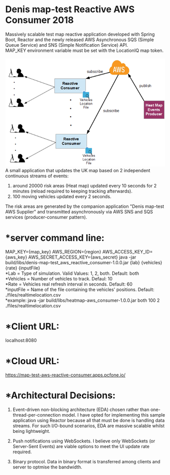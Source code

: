 # Denis map-test Reactive AWS Consumer 2018
Massively scalable test map reactive application developed with Spring Boot, Reactor and the newly released AWS Asynchronous SQS (Simple Queue Service) and SNS (Simple Notification Service) API.
<br>MAP_KEY environment variable must be set with the LocationIQ map token.
<br>
<br>
<img src="Architecture.PNG"> 
<br>
A small application that updates the UK map based on 2 independent continuous streams of events:  
1) around 20000 risk areas (Heat map) updated every 10 seconds for 2 minutes (reload required to keeping tracking afterwards).
2) 100 moving vehicles updated every 2 seconds.

The risk areas are generated by the companion application "Denis map-test AWS Supplier" and transmitted asynchronously via AWS SNS and SQS services (producer-consumer pattern).

*server command line:
=====================
MAP_KEY={map_key} AWS_REGION={region} AWS_ACCESS_KEY_ID={aws_key} AWS_SECRET_ACCESS_KEY={aws_secret} java -jar build/libs/denis-map-test_aws_reactive_consumer-1.0.0.jar {lab} {vehicles} {rate} {inputFile}
<br>*Lab = Type of simulation. Valid Values: 1, 2, both. Default: both
<br>*Vehicles = Number of vehicles to track. Defaul: 10
<br>*Rate = Vehicles real refresh interval in seconds. Default: 60
<br>*inputFile = Name of the file containing the vehicles' positions. Default: ./files/realtimelocation.csv
<br>*example: java -jar build/libs/heatmap-aws_consumer-1.0.0.jar both 100 2 ./files/realtimelocation.csv

*Client URL:
============
localhost:8080

*Cloud URL:
===========
https://map-test-aws-reactive-consumer.apps.pcfone.io/

*Architectural Decisions:
=========================
1) Event-driven non-blocking architecture (EDA) chosen rather than one-thread-per-connection model. I have opted for implementing this sample application using Reactor because all that must be done is handling data streams. For such I/O-bound scenarios, EDA are massive scalable whilst being lightweight.

2) Push notifications using WebSockets. I believe only WebSockets (or Server-Sent Events) are viable options to meet the UI update rate required.

3) Binary protocol. Data in binary format is transferred among clients and server to optmise the bandwidth.





